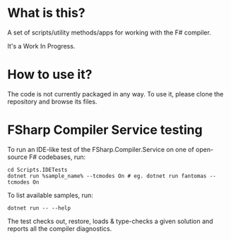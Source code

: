 # What is this?
A set of scripts/utility methods/apps for working with the F# compiler.

It's a Work In Progress.

# How to use it?
The code is not currently packaged in any way.
To use it, please clone the repository and browse its files.

# FSharp Compiler Service testing
To run an IDE-like test of the FSharp.Compiler.Service on one of open-source F# codebases, run:
```
cd Scripts.IDETests
dotnet run %sample_name% --tcmodes On # eg. dotnet run fantomas --tcmodes On
```

To list available samples, run:
```
dotnet run -- --help
```

The test checks out, restore, loads & type-checks a given solution and reports all the compiler diagnostics.
